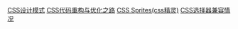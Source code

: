 [CSS设计模式](https://mp.weixin.qq.com/s/zrbE-dR24_ybyVx0lfBEgg)
[CSS代码重构与优化之路](http://luopq.com/2016/01/05/css-optimize/)
[CSS Sprites(css精灵)](http://www.css88.com/archives/756)
[CSS选择器兼容情况](https://www.quirksmode.org/css/selectors/)
